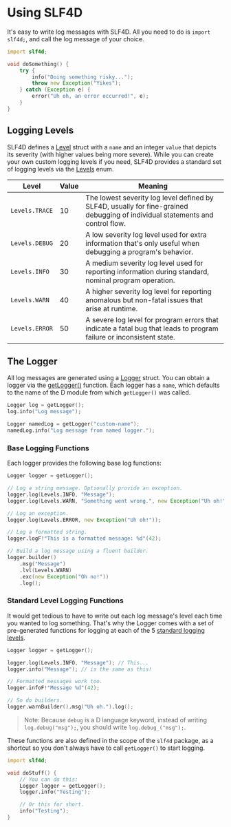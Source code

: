 # Using SLF4D

It's easy to write log messages with SLF4D. All you need to do is `import slf4d;`, and call the log message of your choice.

```d
import slf4d;

void doSomething() {
    try {
        info("Doing something risky...");
        throw new Exception("Yikes");
    } catch (Exception e) {
        error("Uh oh, an error occurred!", e);
    }
}
```

## Logging Levels

SLF4D defines a [Level](ddoc-slf4d.level.Level) struct with a `name` and an integer `value` that depicts its severity (with higher values being more severe). While you can create your own custom logging levels if you need, SLF4D provides a standard set of logging levels via the [Levels](ddoc-slf4d.level.Levels) enum.

| Level | Value | Meaning |
|---    |---    |---      |
| `Levels.TRACE` | 10 | The lowest severity log level defined by SLF4D, usually for fine-grained debugging of individual statements and control flow. |
| `Levels.DEBUG` | 20 | A low severity log level used for extra information that's only useful when debugging a program's behavior. |
| `Levels.INFO` | 30 | A medium severity log level used for reporting information during standard, nominal program operation. |
| `Levels.WARN` | 40 | A higher severity log level for reporting anomalous but non-fatal issues that arise at runtime. |
| `Levels.ERROR` | 50 | A severe log level for program errors that indicate a fatal bug that leads to program failure or inconsistent state. |

## The Logger

All log messages are generated using a [Logger](ddoc-slf4d.logger.Logger) struct. You can obtain a logger via the [getLogger()](ddoc-slf4d.getLogger) function. Each logger has a `name`, which defaults to the name of the D module from which `getLogger()` was called.

```d
Logger log = getLogger();
log.info("Log message");

Logger namedLog = getLogger("custom-name");
namedLog.info("Log message from named logger.");
```

### Base Logging Functions

Each logger provides the following base log functions:

```d
Logger logger = getLogger();

// Log a string message. Optionally provide an exception.
logger.log(Levels.INFO, "Message");
logger.log(Levels.WARN, "Something went wrong.", new Exception("Uh oh!"));

// Log an exception.
logger.log(Levels.ERROR, new Exception("Uh oh!"));

// Log a formatted string.
logger.logF!"This is a formatted message: %d"(42);

// Build a log message using a fluent builder.
logger.builder()
    .msg("Message")
    .lvl(Levels.WARN)
    .exc(new Exception("Oh no!"))
    .log();
```

### Standard Level Logging Functions

It would get tedious to have to write out each log message's level each time you wanted to log something. That's why the Logger comes with a set of pre-generated functions for logging at each of the 5 [standard logging levels](./using-slf4d.md#logging-levels).

```d
Logger logger = getLogger();

logger.log(Levels.INFO, "Message"); // This...
logger.info("Message"); // is the same as this!

// Formatted messages work too.
logger.infoF!"Message %d"(42);

// So do builders.
logger.warnBuilder().msg("Uh oh.").log();
```

> Note: Because `debug` is a D language keyword, instead of writing `log.debug("msg");`, you should write `log.debug_("msg");`.

These functions are also defined in the scope of the `slf4d` package, as a shortcut so you don't always have to call `getLogger()` to start logging.

```d
import slf4d;

void doStuff() {
    // You can do this:
    Logger logger = getLogger();
    logger.info("Testing");

    // Or this for short.
    info("Testing");
}
```
